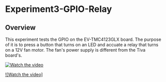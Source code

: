 # Experiment3-GPIO-Relay

## Overview
This experiment tests the GPIO on the EV-TMC4123GLX board.  The purpose of it is to press a button that turns on an LED and accuate a relay that turns on a 12V fan motor.  The fan's power supply is different from the Tiva board's.

[![Watch the video](http://img.youtube.com/vi/kNR2bn99Wfo/1.jpg)](https://youtu.be/kNR2bn99Wfo)

[![Watch the video]](https://youtu.be/kNR2bn99Wfo)
